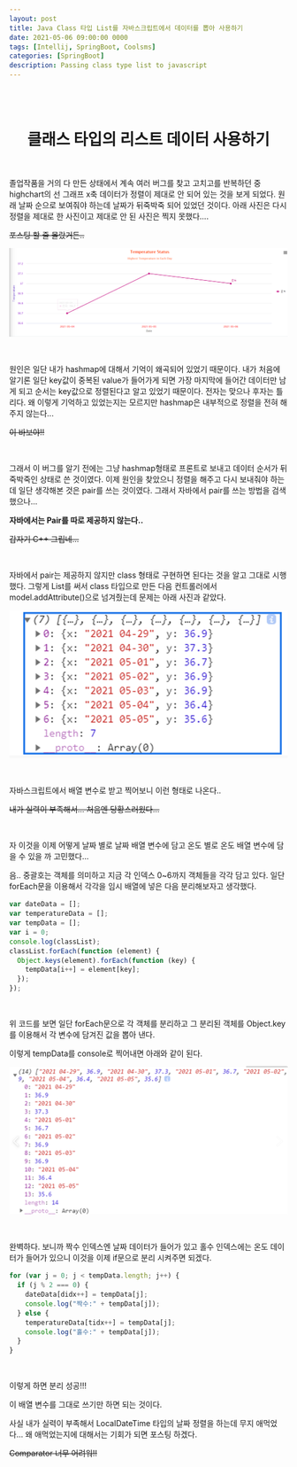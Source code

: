 ```yaml
---
layout: post
title: Java Class 타입 List를 자바스크립트에서 데이터를 뽑아 사용하기
date: 2021-05-06 09:00:00 0000
tags: [Intellij, SpringBoot, Coolsms]
categories: [SpringBoot]
description: Passing class type list to javascript
---
```


<br><br>

# <center>클래스 타입의 리스트 데이터 사용하기</center>

<br>

졸업작품을 거의 다 만든 상태에서 계속 여러 버그를 찾고 고치고를 반복하던 중 highchart의 선 그래프 x축 데이터가 정렬이 제대로 안 되어 있는 것을 보게 되었다. 원래 날짜 순으로 보여줘야 하는데 날짜가 뒤죽박죽 되어 있었던 것이다.
아래 사진은 다시 정렬을 제대로 한 사진이고 제대로 안 된 사진은 찍지 못했다....

~~포스팅 할 줄 몰랐거든..~~

![](/images/SpringBoot/post11/2021-05-06-10-46-06.png)

<br>

원인은 일단 내가 hashmap에 대해서 기억이 왜곡되어 있었기 때문이다. 내가 처음에 알기론 일단 key값이 중복된 value가 들어가게 되면 가장 마지막에 들어간 데이터만 남게 되고 순서는 key값으로 정렬된다고 알고 있었기 때문이다. 전자는 맞으나 후자는 틀리다. 왜 이렇게 기억하고 있었는지는 모르지만 hashmap은 내부적으로 정렬을 전혀 해주지 않는다...

~~이 바보야!!~~

<br>

그래서 이 버그를 알기 전에는 그냥 hashmap형태로 프론트로 보내고 데이터 순서가 뒤죽박죽인 상태로 쓴 것이였다. 이제 원인을 찾았으니 정렬을 해주고 다시 보내줘야 하는데 일단 생각해본 것은 pair를 쓰는 것이였다. 그래서 자바에서 pair를 쓰는 방법을 검색했으나...

**자바에서는 Pair를 따로 제공하지 않는다..**

~~갑자기 C++ 그립네...~~

<br>

자바에서 pair는 제공하지 않지만 class 형태로 구현하면 된다는 것을 알고 그대로 시행했다. 그렇게 List를 써서 class 타입으로 만든 다음 컨트롤러에서 model.addAttribute()으로 넘겨줬는데 문제는 아래 사진과 같았다.

![](/images/SpringBoot/post11/2021-05-06-10-53-44.png)

<br>

자바스크립트에서 배열 변수로 받고 찍어보니 이런 형태로 나온다..

~~내가 실력이 부족해서... 처음엔 당황스러웠다...~~

<br>

자 이것을 이제 어떻게 날짜 별로 날짜 배열 변수에 담고 온도 별로 온도 배열 변수에 담을 수 있을 까 고민했다...

음.. 중괄호는 객체를 의미하고 지금 각 인덱스 0~6까지 객체들을 각각 담고 있다. 일단 forEach문을 이용해서 각각을 임시 배열에 넣은 다음 분리해보자고 생각했다.

```javascript
var dateData = [];
var temperatureData = [];
var tempData = [];
var i = 0;
console.log(classList);
classList.forEach(function (element) {
  Object.keys(element).forEach(function (key) {
    tempData[i++] = element[key];
  });
});
```

<br>

위 코드를 보면 일단 forEach문으로 각 객체를 분리하고 그 분리된 객체를 Object.key를 이용해서 각 변수에 담겨진 값을 뽑아 낸다.

이렇게 tempData를 console로 찍어내면 아래와 같이 된다.

![](/images/SpringBoot/post11/2021-05-06-10-59-13.png)

<br>

완벽하다. 보니까 짝수 인덱스엔 날짜 데이터가 들어가 있고 홀수 인덱스에는 온도 데이터가 들어가 있으니 이것을 이제 if문으로 분리 시켜주면 되겠다.

```javascript
for (var j = 0; j < tempData.length; j++) {
  if (j % 2 === 0) {
    dateData[didx++] = tempData[j];
    console.log("짝수:" + tempData[j]);
  } else {
    temperatureData[tidx++] = tempData[j];
    console.log("홀수:" + tempData[j]);
  }
}
```

<br>

이렇게 하면 분리 성공!!!

이 배열 변수를 그대로 쓰기만 하면 되는 것이다.

사실 내가 실력이 부족해서 LocalDateTime 타입의 날짜 정렬을 하는데 무지 애먹었다... 왜 애먹었는지에 대해서는 기회가 되면 포스팅 하겠다.

~~Comparator 너무 어려워!!~~

